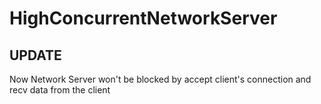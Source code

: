 ﻿# HighConcurrentNetworkServer

 ## UPDATE
 Now Network Server won't be blocked by accept client's connection and recv data from the client
